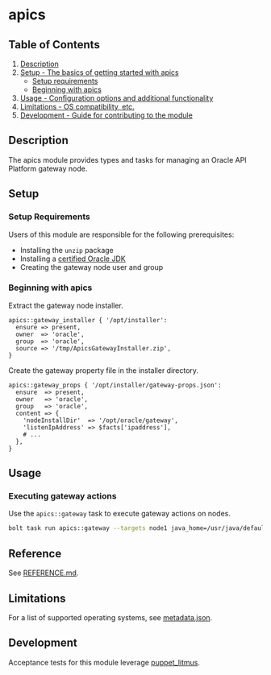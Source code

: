 # apics

## Table of Contents

1. [Description](#description)
1. [Setup - The basics of getting started with apics](#setup)
    * [Setup requirements](#setup-requirements)
    * [Beginning with apics](#beginning-with-apics)
1. [Usage - Configuration options and additional functionality](#usage)
1. [Limitations - OS compatibility, etc.](#limitations)
1. [Development - Guide for contributing to the module](#development)

## Description

The apics module provides types and tasks for managing an Oracle API Platform
gateway node.

## Setup

### Setup Requirements

Users of this module are responsible for the following prerequisites:

* Installing the `unzip` package
* Installing a [certified Oracle JDK](https://docs.oracle.com/en/cloud/paas/api-platform-cloud/apfad/system-requirements-premise-gateway-installation.html#GUID-45E866FB-A8E3-4DF3-A031-21ADBADC674D)
* Creating the gateway node user and group

### Beginning with apics

Extract the gateway node installer.

```puppet
apics::gateway_installer { '/opt/installer':
  ensure => present,
  owner  => 'oracle',
  group  => 'oracle',
  source => '/tmp/ApicsGatewayInstaller.zip',
}
```

Create the gateway property file in the installer directory.

```puppet
apics::gateway_props { '/opt/installer/gateway-props.json':
  ensure  => present,
  owner   => 'oracle',
  group   => 'oracle',
  content => {
    'nodeInstallDir'  => '/opt/oracle/gateway',
    'listenIpAddress' => $facts['ipaddress'],
    # ...
  },
}
```

## Usage

### Executing gateway actions

Use the `apics::gateway` task to execute gateway actions on nodes.

```bash
bolt task run apics::gateway --targets node1 java_home=/usr/java/default path=/opt/installer file=gateway-props.json action=status
```

## Reference

See [REFERENCE.md](https://github.com/whanwells/apics-puppet/blob/master/REFERENCE.md).

## Limitations

For a list of supported operating systems, see [metadata.json](https://github.com/whanwells/apics-puppet/blob/master/metadata.json).

## Development

Acceptance tests for this module leverage [puppet_litmus](https://github.com/puppetlabs/puppet_litmus).
